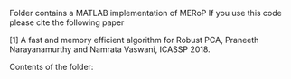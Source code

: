 Folder contains a MATLAB implementation of MERoP 
If you use this code please cite the following paper

[1] A fast and memory efficient algorithm for Robust PCA, Praneeth Narayanamurthy and Namrata Vaswani, ICASSP 2018.

Contents of the folder:


